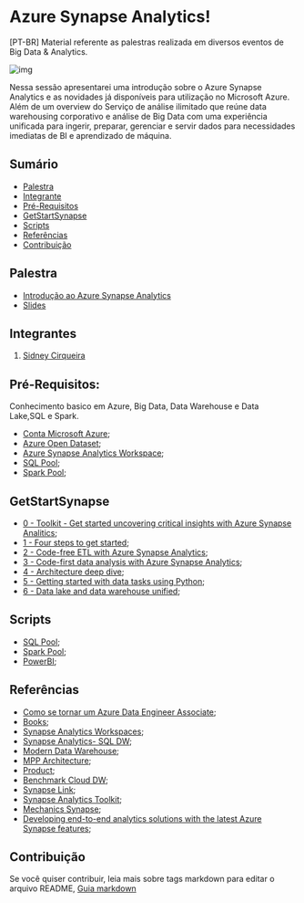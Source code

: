 # Azure Synapse Analytics!
[PT-BR] Material referente as palestras realizada em diversos eventos de Big Data & Analytics.

![img](https://github.com/sidneyocirqueira/azure-synapse-analytics/blob/master/Files/Banner.png)

Nessa sessão apresentarei uma introdução sobre o Azure Synapse Analytics e as novidades já disponíveis para utilização no Microsoft Azure. Além de um overview do Serviço de análise ilimitado que reúne data warehousing corporativo e análise de Big Data com uma experiência unificada para ingerir, preparar, gerenciar e servir dados para necessidades imediatas de BI e aprendizado de máquina.

## Sumário
* [Palestra](#palestra)
* [Integrante](#integrantes)
* [Pré-Requisitos](#prerequisitos)
* [GetStartSynapse](#getstartsynapse)
* [Scripts](#scripts)
* [Referências](#referencias)
* [Contribuição](#contribuicao)

## Palestra
* [Introdução ao Azure Synapse Analytics](https://www.pass.org/marathon/2020/portuguese/Sessions/Details.aspx?sid=105737)
* [Slides](https://speakerdeck.com/sidneyocirqueira)

## Integrantes
1. [Sidney Cirqueira](https://www.linkedin.com/in/sidneyoliveiracirqueira/)

## Pré-Requisitos:
Conhecimento basico em Azure, Big Data, Data Warehouse e Data Lake,SQL e Spark.
* [Conta Microsoft Azure](https://azure.microsoft.com/en-us/free/); 
* [Azure Open Dataset](https://azure.microsoft.com/en-us/services/open-datasets/);
* [Azure Synapse Analytics Workspace](https://docs.microsoft.com/en-us/azure/synapse-analytics/quickstart-create-workspace);
* [SQL Pool](https://docs.microsoft.com/en-us/azure/synapse-analytics/quickstart-create-sql-pool-portal); 
* [Spark Pool](https://docs.microsoft.com/en-us/azure/synapse-analytics/quickstart-create-apache-spark-pool-portal);


## GetStartSynapse
* [0 - Toolkit - Get started uncovering critical insights with Azure Synapse Analitics](https://github.com/sidneyocirqueira/azure-synapse-analytics/blob/master/GetStartSynapse/0%20-%20Toolkit%20-%20Get%20started%20uncovering%20critical%20insights%20with%20Azure%20Synapse%20Analitics.pdf);
* [1 - Four steps to get started](https://github.com/sidneyocirqueira/azure-synapse-analytics/blob/master/GetStartSynapse/1%20-%20Four%20steps%20to%20get%20started.pdf);
* [2 - Code-free ETL with Azure Synapse Analytics](https://github.com/sidneyocirqueira/azure-synapse-analytics/blob/master/GetStartSynapse/2%20-%20Code-free%20ETL%20with%20Azure%20Synapse%20Analytics.pdf);
* [3 - Code-first data analysis with Azure Synapse Analytics](https://github.com/sidneyocirqueira/azure-synapse-analytics/blob/master/GetStartSynapse/3%20-%20Code-first%20data%20analysis%20with%20Azure%20Synapse%20Analytics.pdf);
* [4 - Architecture deep dive](https://github.com/sidneyocirqueira/azure-synapse-analytics/blob/master/GetStartSynapse/4%20-%20Architecture%20deep%20dive.pdf);
* [5 - Getting started with data tasks using Python](https://github.com/sidneyocirqueira/azure-synapse-analytics/blob/master/GetStartSynapse/5%20-%20Getting%20started%20with%20data%20tasks%20using%20Python.pdf);
* [6 - Data lake and data warehouse unified](https://github.com/sidneyocirqueira/azure-synapse-analytics/blob/master/GetStartSynapse/6%20-%20Data%20lake%20and%20data%20warehouse%20unified.pdf);

## Scripts 
* [SQL Pool](https://github.com/sidneyocirqueira/azure-synapse-analytics/tree/master/SQL%20Pool/Scripts);
* [Spark Pool](https://github.com/sidneyocirqueira/azure-synapse-analytics/tree/master/Spark);
* [PowerBI](https://github.com/sidneyocirqueira/azure-synapse-analytics/tree/master/PBI);

## Referências 
* [Como se tornar um Azure Data Engineer Associate](https://medium.com/data-hackers/como-se-tornar-um-microsoft-certified-azure-data-engineer-associate-eacc2d9969f5);
* [Books](https://github.com/sidneyocirqueira/azure-synapse-analytics/tree/master/Books);
* [Synapse Analytics Workspaces](https://docs.microsoft.com/en-us/azure/synapse-analytics/overview-what-is);
* [Synapse Analytics- SQL DW](https://docs.microsoft.com/en-us/azure/synapse-analytics/sql-data-warehouse/);
* [Modern Data Warehouse](https://azure.microsoft.com/en-in/solutions/architecture/modern-data-warehouse/);
* [MPP Architecture](https://docs.microsoft.com/en-us/azure/synapse-analytics/sql-data-warehouse/massively-parallel-processing-mpp-architecture);
* [Product](https://azure.microsoft.com/en-us/services/synapse-analytics/);
* [Benchmark Cloud DW](https://azure.microsoft.com/en-us/services/synapse-analytics/compare/ );
* [Synapse Link](https://docs.microsoft.com/en-us/azure/cosmos-db/synapse-link);
* [Synapse Analytics Toolkit](https://azure.microsoft.com/en-us/resources/azure-synapse-analytics-toolkit/);
* [Mechanics Synapse](https://aka.ms/mechanicssynapse]);
* [Developing end-to-end analytics solutions with the latest Azure Synapse features](https://www.youtube.com/watch?v=PuJ499Ry4uU);

## Contribuição
Se você quiser contribuir, leia mais sobre tags markdown para editar o arquivo README, [Guia markdown](https://docs.microsoft.com/en-us/azure/devops/project/wiki/markdown-guidance?view=azure-devops&viewFallbackFrom=vsts) 

